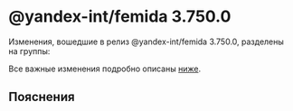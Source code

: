 # @yandex-int/femida 3.750.0

<!-- ЧЕЛОВЕЧЕСКОЕ ВСТУПЛЕНИЕ -->

Изменения, вошедшие в релиз @yandex-int/femida 3.750.0, разделены на группы:

Все важные изменения подробно описаны [ниже](#Пояснения).

## Пояснения

